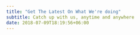 ```yaml
---
title: "Get The Latest On What We're doing"
subtitle: Catch up with us, anytime and anywhere
date: 2018-07-09T18:19:56+06:00
---
```



